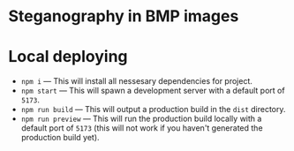 # Steganography in BMP images

# Local deploying
- `npm i` — This will install all nessesary dependencies for project.
- `npm start` — This will spawn a development server with a default port of `5173`.
- `npm run build` — This will output a production build in the `dist` directory.
- `npm run preview` — This will run the production build locally with a default port of `5173` (this will not work if you haven't generated the production build yet).
